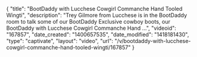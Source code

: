 {
    "title": "BootDaddy with Lucchese Cowgirl Commanche Hand Tooled Wingti",
    "description": "Trey Gilmore from Lucchese is in the BootDaddy room to talk some of our BootDaddy Exclusive cowboy boots, our BootDaddy with Lucchese Cowgirl Commanche Hand ...",
    "videoid": "167857",
    "date_created": "1400657535",
    "date_modified": "1418181430",
    "type": "captivate",
    "layout": "video",
    "url": "\/v\/bootdaddy-with-lucchese-cowgirl-commanche-hand-tooled-wingti\/167857"
}